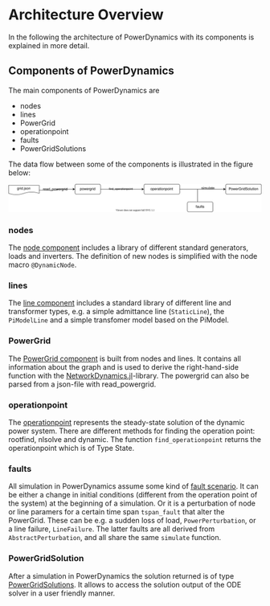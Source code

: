 # Architecture Overview

In the following the architecture of PowerDynamics with its components is explained in more detail.

## Components of PowerDynamics

The main components of PowerDynamics are 
- nodes
- lines
- PowerGrid
- operationpoint
- faults
- PowerGridSolutions

The data flow between some of the components is illustrated in the figure below:

<img src="figures/PowerDynamics_Architecturemd.svg">

### nodes
The [node component](https://github.com/JuliaEnergy/PowerDynamics.jl/tree/master/src/nodes) includes a library of different standard generators, loads and inverters. The definition of new nodes is simplified with the node macro `@DynamicNode`.

### lines
The [line component](https://github.com/JuliaEnergy/PowerDynamics.jl/tree/master/src/lines) includes a standard library of different line and transformer types, e.g. a simple admittance line (`StaticLine`), the `PiModelLine` and a simple transfomer model based on the PiModel.

### PowerGrid
The [PowerGrid component](https://github.com/JuliaEnergy/PowerDynamics.jl/blob/master/src/common/PowerGrid.jl) is built from nodes and lines. It contains all information about the graph and is used to derive the right-hand-side function with the [NetworkDynamics.jl](https://github.com/JuliaEnergy/PowerDynamics.jl/blob/master/src/common/PowerGrid.jl)-library. The powergrid can also be parsed from a json-file with read_powergrid.

### operationpoint
The [operationpoint](https://github.com/JuliaEnergy/PowerDynamics.jl/tree/master/src/operationpoint) represents the steady-state solution of the dynamic power system. There are different methods for finding the operation point: rootfind, nlsolve and dynamic. The function `find_operationpoint` returns the operationpoint which is of Type State.

### faults
All simulation in PowerDynamics assume some kind of [fault scenario](https://github.com/JuliaEnergy/PowerDynamics.jl/tree/master/src/faults). It can be either a change in initial conditions (different from the operation point of the system) at the beginning of a simulation. Or it is a perturbation of node or line paramers for a certain time span `tspan_fault` that alter the PowerGrid. These can be e.g. a sudden loss of load, `PowerPerturbation`, or a line failure, `LineFailure`. The latter faults are all derived from `AbstractPerturbation`, and all share the same `simulate` function. 

### PowerGridSolution
After a simulation in PowerDynamics the solution returned is of type [PowerGridSolutions](https://github.com/JuliaEnergy/PowerDynamics.jl/blob/master/src/common/PowerGridSolutions.jl). It allows to access the solution output of the ODE solver in a user friendly manner.